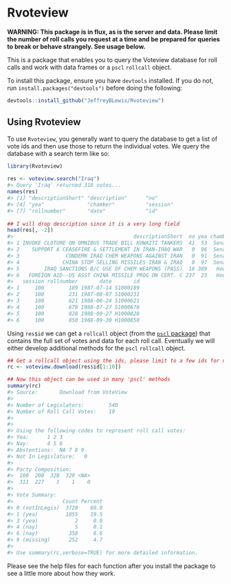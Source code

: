 <!-- README.md is generated from README.Rmd. Please edit that file -->
Rvoteview
=========

**WARNING: This package is in flux, as is the server and data. Please limit the number of roll calls you request at a time and be prepared for queries to break or behave strangely. See usage below.**

This is a package that enables you to query the Voteview database for roll calls and work with data frames or a `pscl` `rollcall` object.

To install this package, ensure you have `devtools` installed. If you do not, run `install.packages("devtools")` before doing the following:

``` r
devtools::install_github("JeffreyBLewis/Rvoteview")
```

Using Rvoteview
---------------

To use `Rvoteview`, you generally want to query the database to get a list of vote ids and then use those to return the individual votes. We query the database with a search term like so:

``` r
library(Rvoteview)
  
res <- voteview.search("Iraq")
#> Query 'Iraq' returned 318 votes...
names(res)
#> [1] "descriptionShort" "description"      "no"              
#> [4] "yea"              "chamber"          "session"         
#> [7] "rollnumber"       "date"             "id"
  
## I will drop description since it is a very long field
head(res[, -2])
#>                                       descriptionShort  no yea chamber
#> 1 INVOKE CLOTURE ON OMNIBUS TRADE BILL KUWAITI TANKERS  41  53  Senate
#> 2    SUPPORT A CEASEFIRE & SETTLEMENT IN IRAN-IRAQ WAR   0  96  Senate
#> 3               CONDEMN IRAQ CHEM WEAPONS AGAINST IRAN   0  91  Senate
#> 4              CHINA STOP SELLING MISSILES IRAN & IRAQ   0  97  Senate
#> 5        IRAQ SANCTIONS B/C USE OF CHEM WEAPONS (PASS)  16 389   House
#> 6   FOREIGN AID--US ASST CHINA MISSILE PROG ON CERT. C 237  23   House
#>   session rollnumber       date       id
#> 1     100        189 1987-07-14 S1000189
#> 2     100        231 1987-08-07 S1000231
#> 3     100        621 1988-06-24 S1000621
#> 4     100        678 1988-07-27 S1000678
#> 5     100        828 1988-09-27 H1000828
#> 6     100        850 1988-09-30 H1000850
```

Using `res$id` we can get a `rollcall` object (from the [`pscl` package](https://cran.r-project.org/web/packages/pscl/index.html)) that contains the full set of votes and data for each roll call. Eventually we will either develop additional methods for the `pscl` `rollcall` object.

``` r
## Get a rollcall object using the ids, please limit to a few ids for now!
rc <- voteview.download(res$id[1:10])

## Now this object can be used in many 'pscl' methods
summary(rc)
#> Source:       Download from VoteView 
#> 
#> Number of Legislators:        540
#> Number of Roll Call Votes:    10
#> 
#> 
#> Using the following codes to represent roll call votes:
#> Yea:      1 2 3 
#> Nay:      4 5 6 
#> Abstentions:  NA 7 8 9 
#> Not In Legislature:   0 
#> 
#> Party Composition:
#>  100  200  328  329 <NA> 
#>  311  227    1    1    0 
#> 
#> Vote Summary:
#>                Count Percent
#> 0 (notInLegis)  3728    69.0
#> 1 (yea)         1055    19.5
#> 3 (yea)            2     0.0
#> 4 (nay)            5     0.1
#> 6 (nay)          358     6.6
#> 9 (missing)      252     4.7
#> 
#> Use summary(rc,verbose=TRUE) for more detailed information.
```

Please see the help files for each function after you install the package to see a little more about how they work.
